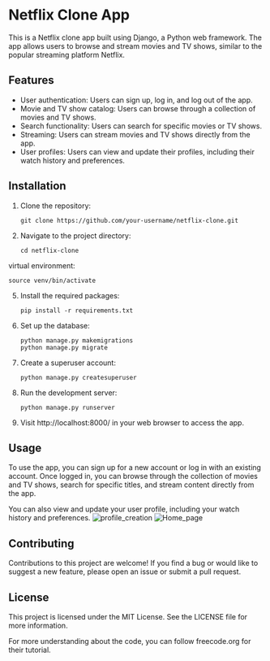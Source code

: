 # Netflix Clone App

This is a Netflix clone app built using Django, a Python web framework. The app allows users to browse and stream movies and TV shows, similar to the popular streaming platform Netflix.

## Features

- User authentication: Users can sign up, log in, and log out of the app.
- Movie and TV show catalog: Users can browse through a collection of movies and TV shows.
- Search functionality: Users can search for specific movies or TV shows.
- Streaming: Users can stream movies and TV shows directly from the app.
- User profiles: Users can view and update their profiles, including their watch history and preferences.

## Installation

1. Clone the repository:

   ```
   git clone https://github.com/your-username/netflix-clone.git
   ```

2. Navigate to the project directory:

   ```
   cd netflix-clone
   ```

virtual environment:

   ```
   source venv/bin/activate
   ```

5. Install the required packages:

   ```
   pip install -r requirements.txt
   ```

6. Set up the database:

   ```
   python manage.py makemigrations
   python manage.py migrate
   ```

7. Create a superuser account:

   ```
   python manage.py createsuperuser
   ```

8. Run the development server:

   ```
   python manage.py runserver
   ```

9. Visit http://localhost:8000/ in your web browser to access the app.

## Usage

To use the app, you can sign up for a new account or log in with an existing account. Once logged in, you can browse through the collection of movies and TV shows, search for specific titles, and stream content directly from the app.

You can also view and update your user profile, including your watch history and preferences.
![profile_creation](https://github.com/Snehanraikar/Netflix_clone_django/assets/98581804/ff3db427-6ef8-4c76-83b9-1ca422e717af)
![Home_page](https://github.com/Snehanraikar/Netflix_clone_django/assets/98581804/63028017-692c-4470-99c2-2126a7cd2d24)


## Contributing

Contributions to this project are welcome! If you find a bug or would like to suggest a new feature, please open an issue or submit a pull request.

## License

This project is licensed under the MIT License. See the LICENSE file for more information.

For more understanding about the code, you can follow freecode.org for their tutorial.


